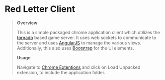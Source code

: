 # Red Letter Client

> **Overview**
>
> This is a simple packaged chrome application client which utilizes the [tornado](http://www.tornadoweb.org/en/stable/) based game server. It uses web sockets to communicate to the server and uses [AngularJS](http://angularjs.org)  to manage the various views. Additionally, this also uses [Bootstrap](http://getbootstrap.com/) for the UI elements.
>
> **Usage**
>
> Navigate to [Chrome Extentions](chrome://extensions/) and click on Load Unpacked extension, to include the application folder.
